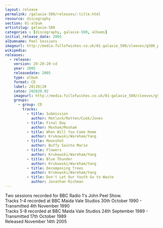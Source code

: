 ```yaml
---
layout: release
permalink: /galaxie-500/releases/:title.html
resource: discography
section: 01-album
artistslug: galaxie-500
categories : [discography, galaxie-500, albums]
initial_release_date: 2005
albumname: Peel Sessions
imageurl: http://media.fullofwishes.co.uk/01-galaxie_500/sleeves/g500_peelsessions.jpg
wikipedia: 
releases:
  - release:
    version: 20-20-20-cd
    year: 2005
    releasedate: 2005
    type: album
    format: CD
    label: 20|20|20
    catno: 202020.02
    imageurl: http://media.fullofwishes.co.uk/01-galaxie_500/sleeves/g500_peelsessions.jpg
    groups:
      - group: CD
        tracks:
          - title: Submission
            author: Matlock/Rotten/Cook/Jones
          - title: Final Day
            author: Moxham/Moxham
          - title: When Will You Come Home
            author: Krukowski/Wareham/Yang
          - title: Moonshot
            author: Buffy Sainte Marie
          - title: Flowers
            author: Krukowski/Wareham/Yang
          - title: Blue Thunder
            author: Krukowski/Wareham/Yang
          - title: Decomposing Trees
            author: Krukowski/Wareham/Yang
          - title: Don't Let Our Youth Go to Waste
            author: Jonathan Richman
---
```

Two sessions recorded for BBC Radio 1's John Peel Show.  
Tracks 1-4 recorded at BBC Maida Vale Studios 30th October 1990 - Transmitted 4th November 1990  
Tracks 5-8 recorded at BBC Maida Vale Studios 24th September 1989 - Transmitted 17th October 1989  
Released November 14th 2005